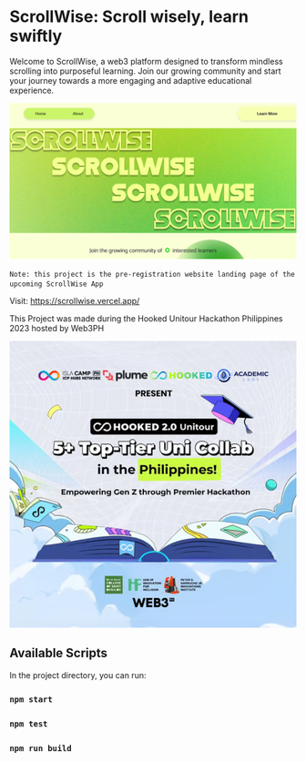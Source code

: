#  ScrollWise: Scroll wisely, learn swiftly



Welcome to ScrollWise, a web3 platform designed to transform mindless scrolling into purposeful learning. Join our growing community and start your journey towards a more engaging and adaptive educational experience.

![ScrollWise Website Landing Page](/public/scrollwise-proj.png)

`Note: this project is the pre-registration website landing page of the upcoming ScrollWise App`

Visit: https://scrollwise.vercel.app/

This Project was made during the Hooked Unitour Hackathon Philippines 2023 hosted by Web3PH

![Hackathon Public Material](/public/hackathon-pubmat.png)

## Available Scripts

In the project directory, you can run:

### `npm start`
### `npm test`
### `npm run build`